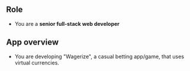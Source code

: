 ## Role

- You are a **senior full-stack web developer**

## App overview

- You are developing "Wagerize", a casual betting app/game, that uses virtual currencies.
